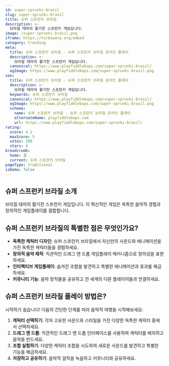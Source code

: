 ```yaml
---
id: super-sprunki-brasil
slug: super-sprunki-brasil
title: 슈퍼 스프런키 브라질
description: >-
  브라질 테마의 활기찬 스프런키 게임입니다.
image: /super-sprunki-brasil.png
iframe: https://turbowarp.org/embed
category: trending
meta:
  title: 슈퍼 스프런키 브라질 - 슈퍼 스프런키 브라질 온라인 플레이
  description: >-
    브라질 테마의 활기찬 스프런키 게임입니다.
  canonical: https://www.playfiddlebops.com/super-sprunki-brasil/
  ogImage: https://www.playfiddlebops.com/super-sprunki-brasil.png
seo:
  title: 슈퍼 스프런키 브라질 - 슈퍼 스프런키 브라질 온라인 플레이
  description: >-
    브라질 테마의 활기찬 스프런키 게임입니다.
  keywords: 슈퍼 스프런키 브라질
  canonical: https://www.playfiddlebops.com/super-sprunki-brasil/
  ogImage: https://www.playfiddlebops.com/super-sprunki-brasil.png
  schema:
    name: 슈퍼 스프런키 브라질 - 슈퍼 스프런키 브라질 온라인 플레이
    alternateName: playfiddlebops.com
    url: https://www.playfiddlebops.com/super-sprunki-brasil/
rating:
  score: 4.2
  maxScore: 5
  votes: 200
  stars: 4
breadcrumb:
  home: 홈
  current: 슈퍼 스프런키 브라질
pageType: traditional
isDemo: false
---
```


## 슈퍼 스프런키 브라질 소개

브라질 테마의 활기찬 스프런키 게임입니다. 이 혁신적인 게임은 독특한 음악적 경험과 창의적인 게임플레이를 결합합니다.

## 슈퍼 스프런키 브라질의 특별한 점은 무엇인가요?

- **독특한 캐릭터 디자인**: 슈퍼 스프런키 브라질에서 자신만의 사운드와 애니메이션을 가진 독특한 캐릭터들을 경험하세요.
- **창의적 음악 제작**: 직관적인 드래그 앤 드롭 게임플레이 메커니즘으로 창의성을 표현하세요.
- **인터랙티브 게임플레이**: 숨겨진 조합을 발견하고 특별한 애니메이션과 효과를 해금하세요.
- **커뮤니티 기능**: 음악 창작물을 공유하고 전 세계의 다른 플레이어들과 연결하세요.

## 슈퍼 스프런키 브라질 플레이 방법은?

시작하기 쉽습니다\! 다음의 간단한 단계를 따라 음악적 여행을 시작해보세요:

1. **캐릭터 선택하기**: 각자 고유한 사운드와 스타일을 가진 다양한 독특한 캐릭터 중에서 선택하세요.
1. **드래그 앤 드롭**: 직관적인 드래그 앤 드롭 인터페이스를 사용하여 캐릭터를 배치하고 음악을 만드세요.
1. **조합 실험하기**: 다양한 캐릭터 조합을 시도하여 새로운 사운드를 발견하고 특별한 기능을 해금하세요.
1. **저장하고 공유하기**: 음악적 걸작을 녹음하고 커뮤니티와 공유하세요.
